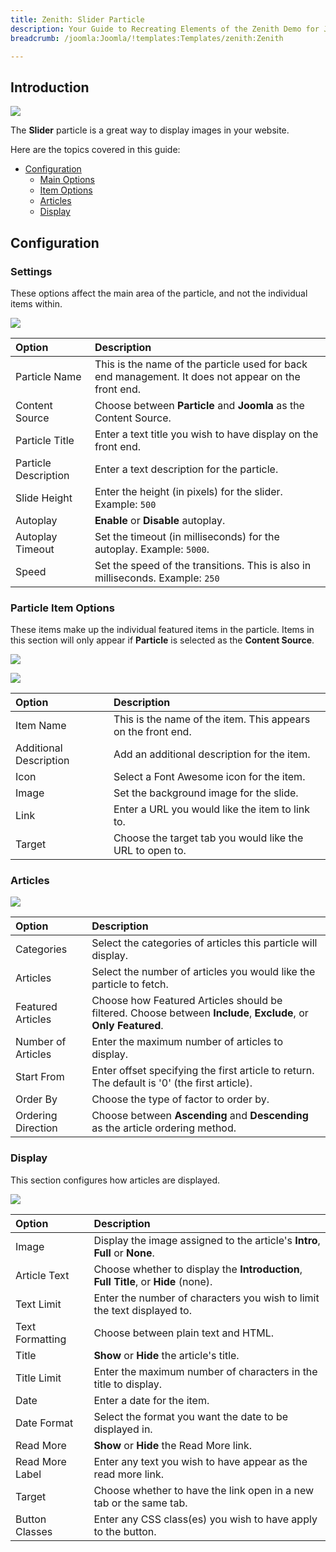 ```yaml
---
title: Zenith: Slider Particle
description: Your Guide to Recreating Elements of the Zenith Demo for Joomla
breadcrumb: /joomla:Joomla/!templates:Templates/zenith:Zenith

---
```


## Introduction

![](assets/particle_slider1.jpeg)

The **Slider** particle is a great way to display images in your website.

Here are the topics covered in this guide:

* [Configuration](#configuration)
    - [Main Options](#settings)
    - [Item Options](#particle-item-options)
    - [Articles](#articles)
    - [Display](#display)

## Configuration

### Settings 

These options affect the main area of the particle, and not the individual items within.

![](assets/particle_slider2.jpeg)

| Option               | Description                                                                                         |
| :-----               | :-----                                                                                              |
| Particle Name        | This is the name of the particle used for back end management. It does not appear on the front end. |
| Content Source       | Choose between **Particle** and **Joomla** as the Content Source.                                   |
| Particle Title       | Enter a text title you wish to have display on the front end.                                       |
| Particle Description | Enter a text description for the particle.                                                          |
| Slide Height         | Enter the height (in pixels) for the slider. Example: `500`                                         |
| Autoplay             | **Enable** or **Disable** autoplay.                                                                 |
| Autoplay Timeout     | Set the timeout (in milliseconds) for the autoplay. Example: `5000`.                                |
| Speed                | Set the speed of the transitions. This is also in milliseconds. Example: `250`                      |

### Particle Item Options

These items make up the individual featured items in the particle. Items in this section will only appear if **Particle** is selected as the **Content Source**.

![](assets/particle_slider3.jpeg)

![](assets/particle_slider4.jpeg)

| Option                 | Description                                                  |
| :-----                 | :-----                                                       |
| Item Name              | This is the name of the item. This appears on the front end. |
| Additional Description | Add an additional description for the item.                  |
| Icon                   | Select a Font Awesome icon for the item.                     |
| Image                  | Set the background image for the slide.                      |
| Link                   | Enter a URL you would like the item to link to.              |
| Target                 | Choose the target tab you would like the URL to open to.     |

### Articles

![](assets/particle_slider5.jpeg)

| Option             | Description                                                                                                     |
| :-----             | :-----                                                                                                          |
| Categories         | Select the categories of articles this particle will display.                                                   |
| Articles           | Select the number of articles you would like the particle to fetch.                                             |
| Featured Articles  | Choose how Featured Articles should be filtered. Choose between **Include**, **Exclude**, or **Only Featured**. |
| Number of Articles | Enter the maximum number of articles to display.                                                                |
| Start From         | Enter offset specifying the first article to return. The default is '0' (the first article).                    |
| Order By           | Choose the type of factor to order by.                                                                          |
| Ordering Direction | Choose between **Ascending** and **Descending** as the article ordering method.                                 |

### Display

This section configures how articles are displayed.

![](assets/particle_slider6.jpeg)

| Option          | Description                                                                  |
| :-----          | :-----                                                                       |
| Image           | Display the image assigned to the article's **Intro**, **Full** or **None**.        |
| Article Text    | Choose whether to display the **Introduction**, **Full Title**, or **Hide** (none). |
| Text Limit      | Enter the number of characters you wish to limit the text displayed to.             |
| Text Formatting | Choose between plain text and HTML.                                                 |
| Title           | **Show** or **Hide** the article's title.                                           |
| Title Limit     | Enter the maximum number of characters in the title to display.                     |
| Date            | Enter a date for the item.                                                          |
| Date Format     | Select the format you want the date to be displayed in.                             |
| Read More       | **Show** or **Hide** the Read More link.                                            |
| Read More Label | Enter any text you wish to have appear as the read more link.                       |
| Target          | Choose whether to have the link open in a new tab or the same tab.                  |
| Button Classes  | Enter any CSS class(es) you wish to have apply to the button.                       |
